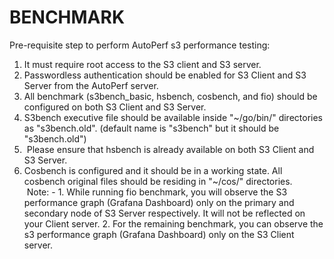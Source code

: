 # BENCHMARK
Pre-requisite step to perform AutoPerf s3 performance testing:
1.	It must require root access to the S3 client and S3 server.
2.	Passwordless authentication should be enabled for S3 Client and S3 Server from the AutoPerf server.
3.	All benchmark (s3bench_basic, hsbench, cosbench, and fio) should be configured on both S3 Client and S3 Server.
4.	S3bench executive file should be available inside "~/go/bin/" directories as "s3bench.old". (default name is "s3bench" but it should be "s3bench.old")
5.  Please ensure that hsbench is already available on both S3 Client and S3 Server.
6.	Cosbench is configured and it should be in a working state. All cosbench original files should be residing in "~/cos/" directories. 
 
 
 Note: - 
		1.	While running fio benchmark, you will observe the S3 performance graph (Grafana Dashboard) only on the primary and secondary node of S3 Server respectively. It will not be reflected on your Client server.
		2.	For the remaining benchmark, you can observe the s3 performance graph (Grafana Dashboard) only on the S3 Client server.
